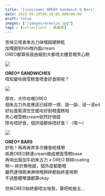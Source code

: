```yaml
---
title: '[icecream] OREO® Sandwich & Bars'
date: 2022-05-19T00:10:00.000+08:00
draft: false
images: ["/images/oreoice.jpg"]
tags : [collections - 螞蟻族]
---
```


苦味又唔香朱古力味嘅超硬餅乾  
加埋甜到hihi嘅內餡cream  
OREO都算係我由細到大都唔太鍾意嘅夾心餅  

![](/images/oreoice.jpg)

**OREO® SANDWICHES**  
唔知變咗做雪糕會唔會好食啲呢？  

![](/images/oreoice1.jpg)

厚咗、大件咗嘅OREO  
個朱古力外皮應該已經擰一擰、舔一舔、浸一浸ed  
好似食緊濕笠笠擺咗好耐嘅蛋糕咁  
夾心嘅雪糕cream依然好很甜  
除咗唔好食，個評語都係唔好食！（唉～）  

![](/images/oreoice2.jpg)

**OREO® BARS**  
好啦！再再再畀多次機會呢樣嘢  
係將OREO餅連cream做成裡面雪糕base  
再响出面加牛奶朱古力 x OREO 餅碎coating  
啊～ 終於無咁甜，個外皮都脆嘅  
雖然連埋啲淋淋哋嘅餅碎都始終差咁啲  
不過整體嚟講都算okay  
  
但係OREO始終都唔太啱我，算吧啦施主...    
